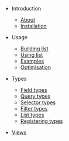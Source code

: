 * Introduction
  * [About](readme.md)
  * [Installation](installation.md)

* Usage
  * [Building list](building_list.md)
  * [Using list](using_list.md)
  * [Examples](example_list.md)
  * [Optimisation](optimisation.md)

* Types
  * [Field types](types/field.md)
  * [Query types](types/query.md)
  * [Selector types](types/selector.md)
  * [Filter types](types/filter.md)
  * [List types](types/list.md)
  * [Registering types](types/registering_types.md)

* [Views](views.md)